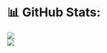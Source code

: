 

# 📊 GitHub Stats:
![](https://github-readme-stats.vercel.app/api?username=RianErick&theme=vue-dark&hide_border=false&include_all_commits=false&count_private=false)<br/>
![](https://github-readme-stats.vercel.app/api/top-langs/?username=RianErick&theme=vue-dark&hide_border=false&include_all_commits=false&count_private=false&layout=compact)


